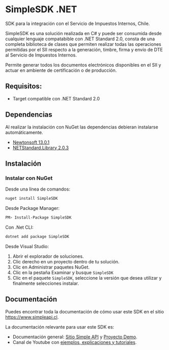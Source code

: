 ﻿# SimpleSDK .NET

SDK para la integración con el Servicio de Impuestos Internos, Chile. 

SimpleSDK es una solución realizada en C# y puede ser consumida desde cualquier lenguaje compatabible con .NET Standard 2.0, 
consta de una completa biblioteca de clases que permiten realizar todas las operaciones permitidas por el SII respecto a la generación,
timbre, firma y envío de DTE al Servicio de Impuestos Internos. 

Permite generar todos los documentos electrónicos disponibles en el SII y actuar en ambiente de certificación o de producción.

## Requisitos:
 - Target compatible con .NET Standard 2.0

## Dependencias
Al realizar la instalación con NuGet las dependencias
debieran instalarse automáticamente.

- [Newtonsoft 13.0.1](https://www.newtonsoft.com/json)
- [NETStandard.Library 2.0.3](https://dotnet.microsoft.com/)

## Instalación

### Instalar con NuGet

Desde una línea de comandos:

```bash
nuget install SimpleSDK
```

Desde Package Manager:

```bash
PM> Install-Package SimpleSDK
```

Con .Net CLI:

```bash
dotnet add package SimpleSDK
```

Desde Visual Studio:

1. Abrir el explorador de soluciones.
2. Clic derecho en un proyecto dentro de tu solución.
3. Clic en Administrar paquetes NuGet.
4. Clic en la pestaña Examinar y busque `SimpleSDK`
5. Clic en el paquete `SimpleSDK`, seleccione la versión que desea utilizar y finalmente selecciones instalar.

## Documentación 

Puedes encontrar toda la documentación de cómo usar este SDK en el sitio https://www.simpleapi.cl.

La documentación relevante para usar este SDK es:

- Documentación general:
  [Sitio Simple API](https://www.simpleapi.cl/Productos/SDK) y
  [Proyecto Demo](https://www.simpleapi.cl/Documentacion/Demostracion).
- Canal de Youtube con [ejemplos, explicaciones y tutoriales](https://www.youtube.com/playlist?list=PLA3lqxJkDQaZWAiEmWA8m7YxuNCn1ZVe9).
